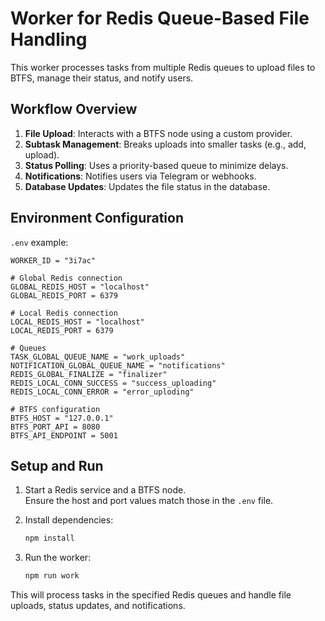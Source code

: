 # Worker for Redis Queue-Based File Handling  

This worker processes tasks from multiple Redis queues to upload files to BTFS, manage their status, and notify users.  

## Workflow Overview  
1. **File Upload**: Interacts with a BTFS node using a custom provider.  
2. **Subtask Management**: Breaks uploads into smaller tasks (e.g., add, upload).  
3. **Status Polling**: Uses a priority-based queue to minimize delays.  
4. **Notifications**: Notifies users via Telegram or webhooks.  
5. **Database Updates**: Updates the file status in the database.  

## Environment Configuration  

`.env` example:  
```plaintext  
WORKER_ID = "3i7ac"  

# Global Redis connection  
GLOBAL_REDIS_HOST = "localhost"  
GLOBAL_REDIS_PORT = 6379  

# Local Redis connection  
LOCAL_REDIS_HOST = "localhost"  
LOCAL_REDIS_PORT = 6379  

# Queues  
TASK_GLOBAL_QUEUE_NAME = "work_uploads"  
NOTIFICATION_GLOBAL_QUEUE_NAME = "notifications"  
REDIS_GLOBAL_FINALIZE = "finalizer"  
REDIS_LOCAL_CONN_SUCCESS = "success_uploading"  
REDIS_LOCAL_CONN_ERROR = "error_uploding"  

# BTFS configuration  
BTFS_HOST = "127.0.0.1"  
BTFS_PORT_API = 8080  
BTFS_API_ENDPOINT = 5001  
```  

## Setup and Run  

1. Start a Redis service and a BTFS node.  
   Ensure the host and port values match those in the `.env` file.  

2. Install dependencies:  
   ```bash  
   npm install  
   ```  

3. Run the worker:  
   ```bash  
   npm run work  
   ```  

This will process tasks in the specified Redis queues and handle file uploads, status updates, and notifications.
